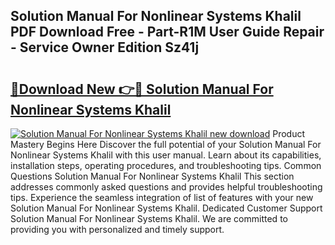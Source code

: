 ## Solution Manual For Nonlinear Systems Khalil PDF Download Free - Part-R1M User Guide Repair - Service Owner Edition Sz41j

# <h2><a href="http://bc68794.oget.top/?id=Solution+Manual+For+Nonlinear+Systems+Khalil">🔗Download New 👉🔴 Solution Manual For Nonlinear Systems Khalil</a></h2>

[![Solution Manual For Nonlinear Systems Khalil new download](https://i.imgur.com/5g1atiW.png)](http://bc68794.oget.top/?id=Solution+Manual+For+Nonlinear+Systems+Khalil)
Product Mastery Begins Here Discover the full potential of your Solution Manual For Nonlinear Systems Khalil with this user manual. Learn about its capabilities, installation steps, operating procedures, and troubleshooting tips. Common Questions Solution Manual For Nonlinear Systems Khalil This section addresses commonly asked questions and provides helpful troubleshooting tips. Experience the seamless integration of list of features with your new Solution Manual For Nonlinear Systems Khalil. Dedicated Customer Support Solution Manual For Nonlinear Systems Khalil. We are committed to providing you with personalized and timely support.
